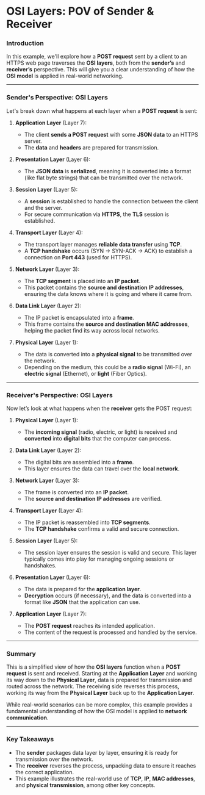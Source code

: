# OSI Layers: POV of Sender & Receiver

### Introduction

In this example, we'll explore how a **POST request** sent by a client to an HTTPS web page traverses the **OSI layers**, both from the **sender’s** and **receiver’s** perspective. This will give you a clear understanding of how the **OSI model** is applied in real-world networking.

---

### Sender's Perspective: OSI Layers

Let's break down what happens at each layer when a **POST request** is sent:

1. **Application Layer** (Layer 7):
   - The client **sends a POST request** with some **JSON data** to an HTTPS server.
   - The **data** and **headers** are prepared for transmission.

2. **Presentation Layer** (Layer 6):
   - The **JSON data** is **serialized**, meaning it is converted into a format (like flat byte strings) that can be transmitted over the network.

3. **Session Layer** (Layer 5):
   - A **session** is established to handle the connection between the client and the server.
   - For secure communication via **HTTPS**, the **TLS** session is established.

4. **Transport Layer** (Layer 4):
   - The transport layer manages **reliable data transfer** using **TCP**.
   - A **TCP handshake** occurs (SYN → SYN-ACK → ACK) to establish a connection on **Port 443** (used for HTTPS).

5. **Network Layer** (Layer 3):
   - The **TCP segment** is placed into an **IP packet**.
   - This packet contains the **source and destination IP addresses**, ensuring the data knows where it is going and where it came from.

6. **Data Link Layer** (Layer 2):
   - The IP packet is encapsulated into a **frame**.
   - This frame contains the **source and destination MAC addresses**, helping the packet find its way across local networks.

7. **Physical Layer** (Layer 1):
   - The data is converted into a **physical signal** to be transmitted over the network.
   - Depending on the medium, this could be a **radio signal** (Wi-Fi), an **electric signal** (Ethernet), or **light** (Fiber Optics).

---

### Receiver's Perspective: OSI Layers

Now let’s look at what happens when the **receiver** gets the POST request:

1. **Physical Layer** (Layer 1):
   - The **incoming signal** (radio, electric, or light) is received and **converted** into **digital bits** that the computer can process.

2. **Data Link Layer** (Layer 2):
   - The digital bits are assembled into a **frame**.
   - This layer ensures the data can travel over the **local network**.

3. **Network Layer** (Layer 3):
   - The frame is converted into an **IP packet**.
   - The **source and destination IP addresses** are verified.

4. **Transport Layer** (Layer 4):
   - The IP packet is reassembled into **TCP segments**.
   - The **TCP handshake** confirms a valid and secure connection.

5. **Session Layer** (Layer 5):
   - The session layer ensures the session is valid and secure. This layer typically comes into play for managing ongoing sessions or handshakes.

6. **Presentation Layer** (Layer 6):
   - The data is prepared for the **application layer**.
   - **Decryption** occurs (if necessary), and the data is converted into a format like **JSON** that the application can use.

7. **Application Layer** (Layer 7):
   - The **POST request** reaches its intended application.
   - The content of the request is processed and handled by the service.

---

### Summary

This is a simplified view of how the **OSI layers** function when a **POST request** is sent and received. Starting at the **Application Layer** and working its way down to the **Physical Layer**, data is prepared for transmission and routed across the network. The receiving side reverses this process, working its way from the **Physical Layer** back up to the **Application Layer**.

While real-world scenarios can be more complex, this example provides a fundamental understanding of how the OSI model is applied to **network communication**.

---

### Key Takeaways
- The **sender** packages data layer by layer, ensuring it is ready for transmission over the network.
- The **receiver** reverses the process, unpacking data to ensure it reaches the correct application.
- This example illustrates the real-world use of **TCP**, **IP**, **MAC addresses**, and **physical transmission**, among other key concepts.
